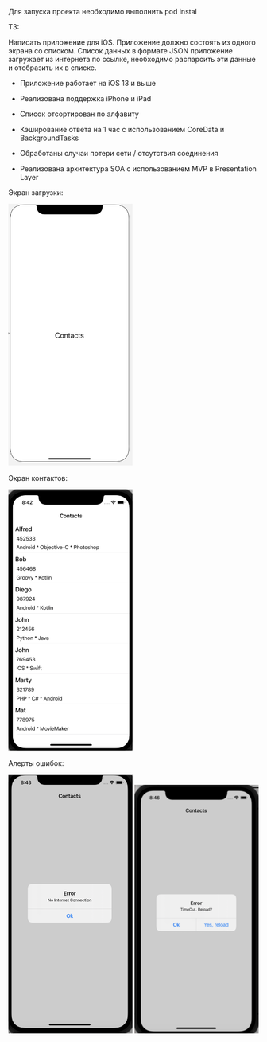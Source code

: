 Для запуска проекта необходимо выполнить pod instal

ТЗ:

Написать приложение для iOS. Приложение должно состоять из одного экрана со списком. Список данных в формате JSON приложение загружает из интернета по ссылке, необходимо распарсить эти данные и отобразить их в списке.

+ Приложение работает на iOS 13 и выше

+ Реализована поддержка iPhone и iPad

+ Список отсортирован по алфавиту

+ Кэширование ответа на 1 час с использованием CoreData и BackgroundTasks

+ Обработаны случаи потери сети / отсутствия соединения

+ Реализована архитектура SOA с использованием MVP в Presentation Layer 

Экран загрузки:

<img src="https://github.com/apolinarys/Contacts/blob/main/Contacts/Helpers/Images/LaunchScreen.png" width="250">

Экран контактов:

<img src="https://github.com/apolinarys/Contacts/blob/main/Contacts/Helpers/Images/ContactsScreen.png" width="250">

Алерты ошибок:

<img src="https://github.com/apolinarys/Contacts/blob/main/Contacts/Helpers/Images/NoConnectionError.png" width="250">     <img src="https://github.com/apolinarys/Contacts/blob/main/Contacts/Helpers/Images/TimeOutError.png" width="250">
